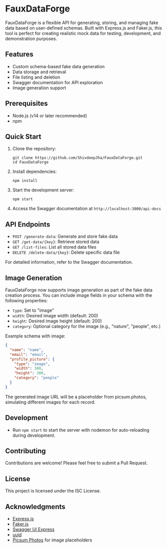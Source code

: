# FauxDataForge

FauxDataForge is a flexible API for generating, storing, and managing fake data based on user-defined schemas. Built with Express.js and Faker.js, this tool is perfect for creating realistic mock data for testing, development, and demonstration purposes.

## Features

- Custom schema-based fake data generation
- Data storage and retrieval
- File listing and deletion
- Swagger documentation for API exploration
- Image generation support

## Prerequisites

- Node.js (v14 or later recommended)
- npm

## Quick Start

1. Clone the repository:
   ```
   git clone https://github.com/ShivdeepJha/FauxDataForge.git
   cd FauxDataForge
   ```

2. Install dependencies:
   ```
   npm install
   ```

3. Start the development server:
   ```
   npm start
   ```

4. Access the Swagger documentation at `http://localhost:3000/api-docs`

## API Endpoints

- `POST /generate-data`: Generate and store fake data
- `GET /get-data/{key}`: Retrieve stored data
- `GET /list-files`: List all stored data files
- `DELETE /delete-data/{key}`: Delete specific data file

For detailed information, refer to the Swagger documentation.

## Image Generation

FauxDataForge now supports image generation as part of the fake data creation process. You can include image fields in your schema with the following properties:

- `type`: Set to "image"
- `width`: Desired image width (default: 200)
- `height`: Desired image height (default: 200)
- `category`: Optional category for the image (e.g., "nature", "people", etc.)

Example schema with image:
```json
{
  "name": "name",
  "email": "email",
  "profile_picture": {
    "type": "image",
    "width": 300,
    "height": 300,
    "category": "people"
  }
}
```

The generated image URL will be a placeholder from picsum.photos, simulating different images for each record.

## Development

- Run `npm start` to start the server with nodemon for auto-reloading during development.

## Contributing

Contributions are welcome! Please feel free to submit a Pull Request.

## License

This project is licensed under the ISC License.

## Acknowledgments

- [Express.js](https://expressjs.com/)
- [Faker.js](https://fakerjs.dev/)
- [Swagger UI Express](https://github.com/scottie1984/swagger-ui-express)
- [uuid](https://github.com/uuidjs/uuid)
- [Picsum Photos](https://picsum.photos/) for image placeholders